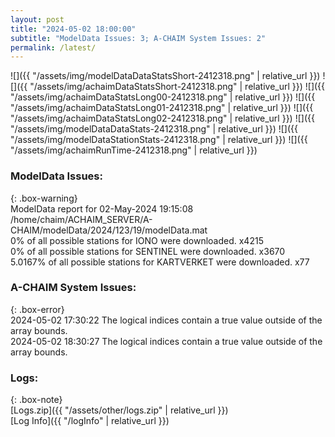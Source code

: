 ```yaml
---
layout: post
title: "2024-05-02 18:00:00"
subtitle: "ModelData Issues: 3; A-CHAIM System Issues: 2"
permalink: /latest/
---
```


![]({{ "/assets/img/modelDataDataStatsShort-2412318.png" | relative_url }})
![]({{ "/assets/img/achaimDataStatsShort-2412318.png" | relative_url }})
![]({{ "/assets/img/achaimDataStatsLong00-2412318.png" | relative_url }})
![]({{ "/assets/img/achaimDataStatsLong01-2412318.png" | relative_url }})
![]({{ "/assets/img/achaimDataStatsLong02-2412318.png" | relative_url }})
![]({{ "/assets/img/modelDataDataStats-2412318.png" | relative_url }})
![]({{ "/assets/img/modelDataStationStats-2412318.png" | relative_url }})
![]({{ "/assets/img/achaimRunTime-2412318.png" | relative_url }})


### ModelData Issues:  
  
{: .box-warning}  
 ModelData report for 02-May-2024 19:15:08   
 /home/chaim/ACHAIM_SERVER/A-CHAIM/modelData/2024/123/19/modelData.mat   
 0% of all possible stations for IONO were downloaded. x4215   
 0% of all possible stations for SENTINEL were downloaded. x3670   
 5.0167% of all possible stations for KARTVERKET were downloaded. x77   
  
### A-CHAIM System Issues:  
  
{: .box-error}  
2024-05-02 17:30:22 The logical indices contain a true value outside of the array bounds.  
2024-05-02 18:30:27 The logical indices contain a true value outside of the array bounds.  

### Logs:  
  
{: .box-note}  
[Logs.zip]({{ "/assets/other/logs.zip" | relative_url }})  
[Log Info]({{ "/logInfo" | relative_url }})  
